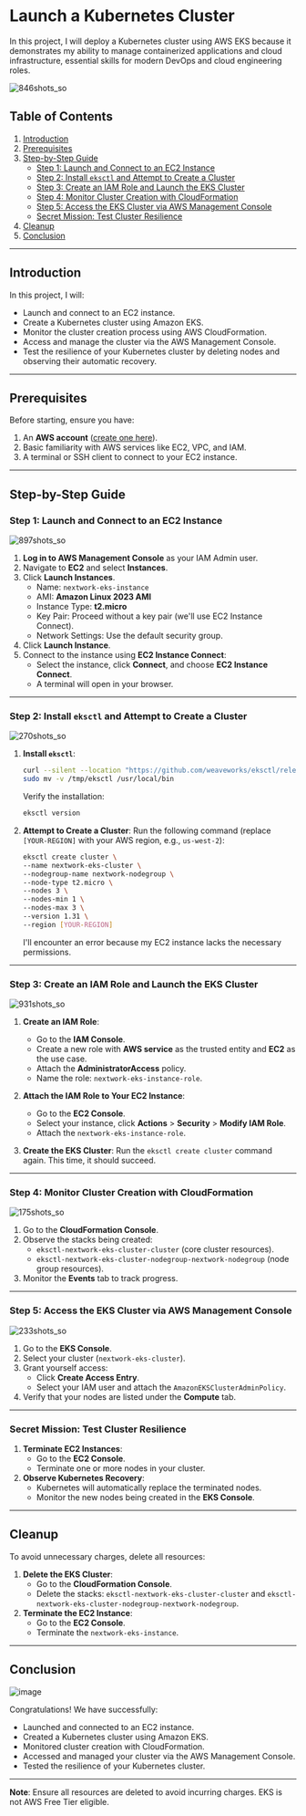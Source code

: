 # Launch a Kubernetes Cluster

In this project, I will deploy a Kubernetes cluster using AWS EKS because it demonstrates my ability to manage containerized applications and cloud infrastructure, essential skills for modern DevOps and cloud engineering roles.

![846shots_so](https://github.com/user-attachments/assets/ef7ece51-3f77-40c3-a6ec-c4ff6101be28)

## Table of Contents
1. [Introduction](#introduction)
2. [Prerequisites](#prerequisites)
3. [Step-by-Step Guide](#step-by-step-guide)
   - [Step 1: Launch and Connect to an EC2 Instance](#step-1-launch-and-connect-to-an-ec2-instance)
   - [Step 2: Install `eksctl` and Attempt to Create a Cluster](#step-2-install-eksctl-and-attempt-to-create-a-cluster)
   - [Step 3: Create an IAM Role and Launch the EKS Cluster](#step-3-create-an-iam-role-and-launch-the-eks-cluster)
   - [Step 4: Monitor Cluster Creation with CloudFormation](#step-4-monitor-cluster-creation-with-cloudformation)
   - [Step 5: Access the EKS Cluster via AWS Management Console](#step-5-access-the-eks-cluster-via-aws-management-console)
   - [Secret Mission: Test Cluster Resilience](#secret-mission-test-cluster-resilience)
4. [Cleanup](#cleanup)
5. [Conclusion](#conclusion)

---

## Introduction

In this project, I will:
- Launch and connect to an EC2 instance.
- Create a Kubernetes cluster using Amazon EKS.
- Monitor the cluster creation process using AWS CloudFormation.
- Access and manage the cluster via the AWS Management Console.
- Test the resilience of your Kubernetes cluster by deleting nodes and observing their automatic recovery.

---

## Prerequisites

Before starting, ensure you have:
1. An **AWS account** ([create one here](https://aws.amazon.com/)).
2. Basic familiarity with AWS services like EC2, VPC, and IAM.
3. A terminal or SSH client to connect to your EC2 instance.

---

## Step-by-Step Guide

### Step 1: Launch and Connect to an EC2 Instance

![897shots_so](https://github.com/user-attachments/assets/d58b500c-b87d-479f-95e6-1b0e2041e74e)

1. **Log in to AWS Management Console** as your IAM Admin user.
2. Navigate to **EC2** and select **Instances**.
3. Click **Launch Instances**.
   - Name: `nextwork-eks-instance`
   - AMI: **Amazon Linux 2023 AMI**
   - Instance Type: **t2.micro**
   - Key Pair: Proceed without a key pair (we'll use EC2 Instance Connect).
   - Network Settings: Use the default security group.
4. Click **Launch Instance**.
5. Connect to the instance using **EC2 Instance Connect**:
   - Select the instance, click **Connect**, and choose **EC2 Instance Connect**.
   - A terminal will open in your browser.

---

### Step 2: Install `eksctl` and Attempt to Create a Cluster

![270shots_so](https://github.com/user-attachments/assets/77b48302-574d-41ff-8800-a11abdf8ffec)

1. **Install `eksctl`**:
   ```bash
   curl --silent --location "https://github.com/weaveworks/eksctl/releases/latest/download/eksctl_$(uname -s)_amd64.tar.gz" | tar xz -C /tmp
   sudo mv -v /tmp/eksctl /usr/local/bin
   ```
   Verify the installation:
   ```bash
   eksctl version
   ```

2. **Attempt to Create a Cluster**:
   Run the following command (replace `[YOUR-REGION]` with your AWS region, e.g., `us-west-2`):
   ```bash
   eksctl create cluster \
   --name nextwork-eks-cluster \
   --nodegroup-name nextwork-nodegroup \
   --node-type t2.micro \
   --nodes 3 \
   --nodes-min 1 \
   --nodes-max 3 \
   --version 1.31 \
   --region [YOUR-REGION]
   ```
   I'll encounter an error because my EC2 instance lacks the necessary permissions.

---

### Step 3: Create an IAM Role and Launch the EKS Cluster

![931shots_so](https://github.com/user-attachments/assets/a4d4acb1-f158-4ce3-890b-74f3b2deed7e)

1. **Create an IAM Role**:
   - Go to the **IAM Console**.
   - Create a new role with **AWS service** as the trusted entity and **EC2** as the use case.
   - Attach the **AdministratorAccess** policy.
   - Name the role: `nextwork-eks-instance-role`.

2. **Attach the IAM Role to Your EC2 Instance**:
   - Go to the **EC2 Console**.
   - Select your instance, click **Actions** > **Security** > **Modify IAM Role**.
   - Attach the `nextwork-eks-instance-role`.

3. **Create the EKS Cluster**:
   Run the `eksctl create cluster` command again. This time, it should succeed.

---

### Step 4: Monitor Cluster Creation with CloudFormation

![175shots_so](https://github.com/user-attachments/assets/21830b11-fb77-471e-9577-d3ac9e214bf6)

1. Go to the **CloudFormation Console**.
2. Observe the stacks being created:
   - `eksctl-nextwork-eks-cluster-cluster` (core cluster resources).
   - `eksctl-nextwork-eks-cluster-nodegroup-nextwork-nodegroup` (node group resources).
3. Monitor the **Events** tab to track progress.

---

### Step 5: Access the EKS Cluster via AWS Management Console

![233shots_so](https://github.com/user-attachments/assets/4a29126e-c49d-47f3-8fc0-86736bff8021)

1. Go to the **EKS Console**.
2. Select your cluster (`nextwork-eks-cluster`).
3. Grant yourself access:
   - Click **Create Access Entry**.
   - Select your IAM user and attach the `AmazonEKSClusterAdminPolicy`.
4. Verify that your nodes are listed under the **Compute** tab.

---

### Secret Mission: Test Cluster Resilience

1. **Terminate EC2 Instances**:
   - Go to the **EC2 Console**.
   - Terminate one or more nodes in your cluster.
2. **Observe Kubernetes Recovery**:
   - Kubernetes will automatically replace the terminated nodes.
   - Monitor the new nodes being created in the **EKS Console**.

---

## Cleanup

To avoid unnecessary charges, delete all resources:
1. **Delete the EKS Cluster**:
   - Go to the **CloudFormation Console**.
   - Delete the stacks: `eksctl-nextwork-eks-cluster-cluster` and `eksctl-nextwork-eks-cluster-nodegroup-nextwork-nodegroup`.
2. **Terminate the EC2 Instance**:
   - Go to the **EC2 Console**.
   - Terminate the `nextwork-eks-instance`.

---

## Conclusion

![image](https://github.com/user-attachments/assets/74be7f16-867c-40c1-a6a4-37d974116aaf)

Congratulations! We have successfully:
- Launched and connected to an EC2 instance.
- Created a Kubernetes cluster using Amazon EKS.
- Monitored cluster creation with CloudFormation.
- Accessed and managed your cluster via the AWS Management Console.
- Tested the resilience of your Kubernetes cluster.

---

**Note**: Ensure all resources are deleted to avoid incurring charges. EKS is not AWS Free Tier eligible.
